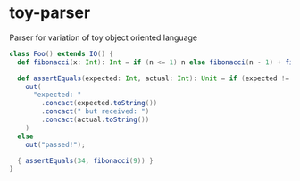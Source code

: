 # toy-parser

Parser for variation of toy object oriented language

```scala
class Foo() extends IO() {
  def fibonacci(x: Int): Int = if (n <= 1) n else fibonacci(n - 1) + fibonacci(n - 2);

  def assertEquals(expected: Int, actual: Int): Unit = if (expected != actual)
    out(
      "expected: "
        .concact(expected.toString())
        .concact(" but received: ")
        .concact(actual.toString())
    )
  else
    out("passed!");

  { assertEquals(34, fibonacci(9)) }
}
```

